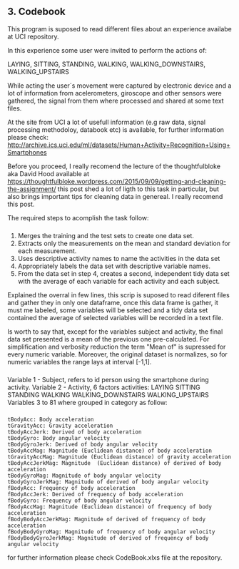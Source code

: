 ## 3. Codebook

This program is suposed to read different files about an experience availabe at UCI repository.

In this experience some user were invited to perform the actions of:
 
 LAYING, SITTING, STANDING, WALKING, WALKING_DOWNSTAIRS, WALKING_UPSTAIRS
 
While acting the user´s movement were captured by electronic device and a lot of  information from acelerometers, giroscope and other sensors were gathered, the signal from 
them where processed and shared at some text files.

At the site from UCI a lot of usefull information (e.g raw data, signal processing  methodoloy, databook etc) is available, for further information please check: 
 http://archive.ics.uci.edu/ml/datasets/Human+Activity+Recognition+Using+Smartphones

Before you proceed, I really recomend the lecture of the thoughtfulbloke aka David Hood  available at https://thoughtfulbloke.wordpress.com/2015/09/09/getting-and-cleaning-the-assignment/
this post shed a lot of ligth to this task in particular, but also brings important tips for cleaning data in genereal. I really recomend this post.

 The required steps to acomplish the task follow:

###
 1. Merges the training and the test sets to create one data set.
 2. Extracts only the measurements on the mean and standard deviation for each measurement.
 3. Uses descriptive activity names to name the activities in the data set
 4. Appropriately labels the data set with descriptive variable names.
 5. From the data set in step 4, creates a second, independent tidy data set with the average of each variable for each activity and each subject.

Explained the overral in few lines, this scrip is suposed to read diferent files and gather they in only one dataframe,
once this data frame is gather, it must me labeled, some variables will be selected and a tidy data set contained the average of selected variables will be recorded in
a text file.

Is worth to say that, except for the variables subject and activity, the final data set presented is a mean of the previous one pre-calculated.
For simplification and verbosity reduction the term "Mean of" is supressed for every numeric variable. Moreover, the original dataset is normalizes, so for numeric variables the range lays at interval [-1,1].

###

Variable 1 - Subject, refers to id person using the smartphone during activity.
Variable 2 - Activity, 6 factors activities:  LAYING SITTING STANDING WALKING WALKING_DOWNSTAIRS WALKING_UPSTAIRS
Variables 3 to 81 where grouped in category as follow: 

###
	tBodyAcc: Body acceleration
	tGravityAcc: Gravity acceleration
	tBodyAccJerk: Derived of body acceleration
	tBodyGyro: Body angular velocity
	tBodyGyroJerk: Derived of body angular velocity
	tBodyAccMag: Magnitude (Euclidean distance) of body acceleration
	tGravityAccMag: Magnitude (Euclidean distance) of gravity acceleration
	tBodyAccJerkMag: Magnitude  (Euclidean distance) of derived of body acceleration
	tBodyGyroMag: Magnitude of body angular velocity
	tBodyGyroJerkMag: Magnitude of derived of body angular velocity
	fBodyAcc: Frequency of body acceleration
	fBodyAccJerk: Derived of frequency of body acceleration
	fBodyGyro: Frequency of body angular velocity
	fBodyAccMag: Magnitude (Euclidean distance) of frequency of body acceleration
	fBodyBodyAccJerkMag: Magnitude of derived of frequency of body acceleration
	fBodyBodyGyroMag: Magnitude of frequency of body angular velocity
	fBodyBodyGyroJerkMag: Magnitude of derived of frequency of body angular velocity

for further information please check CodeBook.xlxs file at the repository.
